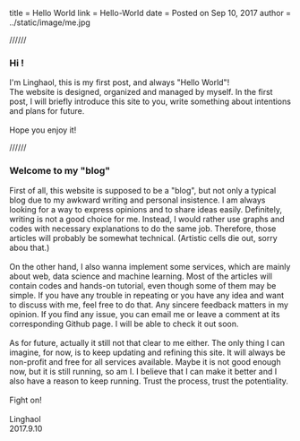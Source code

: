 
title = Hello World
link = Hello-World
date = Posted on Sep 10, 2017
author = ../static/image/me.jpg


//////


### Hi !

I'm Linghaol, this is my first post, and always "Hello World"!<br>
The website is designed, organized and managed by myself. In the first post, I will briefly introduce this site to you, write something about intentions and plans for future.<br>
<br>
Hope you enjoy it!


//////


### Welcome to my "blog"

First of all, this website is supposed to be a "blog", but not only a typical blog due to my awkward writing and personal insistence. I am always looking for a way to express opinions and to share ideas easily. Definitely, writing is not a good choice for me. Instead, I would rather use graphs and codes with necessary explanations to do the same job. Therefore, those articles will probably be somewhat technical. (Artistic cells die out, sorry abou that.)<br>
<br>
On the other hand, I also wanna implement some services, which are mainly about web, data science and machine learning. Most of the articles will contain codes and hands-on tutorial, even though some of them may be simple. If you have any trouble in repeating or you have any idea and want to discuss with me, feel free to do that. Any sincere feedback matters in my opinion. If you find any issue, you can email me or leave a comment at its corresponding Github page. I will be able to check it out soon.<br>
<br>
As for future, actually it still not that clear to me either. The only thing I can imagine, for now, is to keep updating and refining this site. It will always be non-profit and free for all services available. Maybe it is not good enough now, but it is still running, so am I. I believe that I can make it better and I also have a reason to keep running. Trust the process, trust the potentiality.<br>
<br>
Fight on!<br>
<br>
Linghaol<br>
2017.9.10